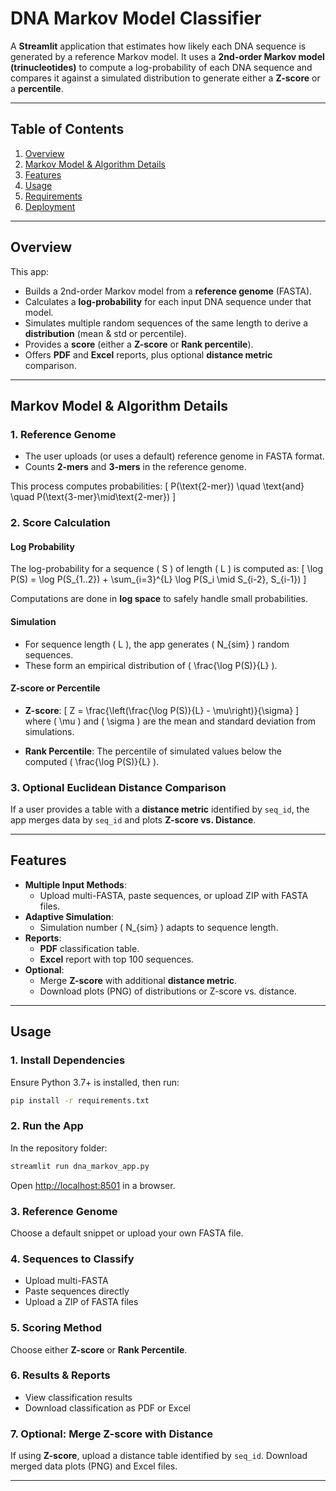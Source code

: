 # DNA Markov Model Classifier

A **Streamlit** application that estimates how likely each DNA sequence is generated by a reference Markov model.
It uses a **2nd-order Markov model (trinucleotides)** to compute a log-probability of each DNA sequence and compares it against a simulated distribution to generate either a **Z-score** or a **percentile**.

---

## Table of Contents

1. [Overview](#overview)
2. [Markov Model \& Algorithm Details](#markov-model--algorithm-details)
3. [Features](#features)
4. [Usage](#usage)
5. [Requirements](#requirements)
6. [Deployment](#deployment)

---

## Overview

This app:

- Builds a 2nd-order Markov model from a **reference genome** (FASTA).
- Calculates a **log-probability** for each input DNA sequence under that model.
- Simulates multiple random sequences of the same length to derive a **distribution** (mean \& std or percentile).
- Provides a **score** (either a **Z-score** or **Rank percentile**).
- Offers **PDF** and **Excel** reports, plus optional **distance metric** comparison.

---

## Markov Model \& Algorithm Details

### 1. Reference Genome

- The user uploads (or uses a default) reference genome in FASTA format.
- Counts **2-mers** and **3-mers** in the reference genome.

This process computes probabilities:
\[ P(\text{2-mer}) \quad \text{and} \quad P(\text{3-mer}\mid\text{2-mer}) \]

### 2. Score Calculation

#### Log Probability

The log-probability for a sequence \( S \) of length \( L \) is computed as:
\[
\log P(S) = \log P(S_{1..2}) + \sum_{i=3}^{L} \log P(S_i \mid S_{i-2}, S_{i-1})
\]

Computations are done in **log space** to safely handle small probabilities.

#### Simulation

- For sequence length \( L \), the app generates \( N_{sim} \) random sequences.
- These form an empirical distribution of \( \frac{\log P(S)}{L} \).

#### Z-score or Percentile

- **Z-score**:
\[
Z = \frac{\left(\frac{\log P(S)}{L} - \mu\right)}{\sigma}
\]
where \( \mu \) and \( \sigma \) are the mean and standard deviation from simulations.

- **Rank Percentile**:
The percentile of simulated values below the computed \( \frac{\log P(S)}{L} \).

### 3. Optional Euclidean Distance Comparison

If a user provides a table with a **distance metric** identified by `seq_id`, the app merges data by `seq_id` and plots **Z-score vs. Distance**.

---

## Features

- **Multiple Input Methods**:
  - Upload multi-FASTA, paste sequences, or upload ZIP with FASTA files.
- **Adaptive Simulation**:
  - Simulation number \( N_{sim} \) adapts to sequence length.
- **Reports**:
  - **PDF** classification table.
  - **Excel** report with top 100 sequences.
- **Optional**:
  - Merge **Z-score** with additional **distance metric**.
  - Download plots (PNG) of distributions or Z-score vs. distance.

---

## Usage

### 1. Install Dependencies

Ensure Python 3.7+ is installed, then run:
```bash
pip install -r requirements.txt
```

### 2. Run the App

In the repository folder:
```bash
streamlit run dna_markov_app.py
```
Open [http://localhost:8501](http://localhost:8501) in a browser.

### 3. Reference Genome

Choose a default snippet or upload your own FASTA file.

### 4. Sequences to Classify

- Upload multi-FASTA
- Paste sequences directly
- Upload a ZIP of FASTA files

### 5. Scoring Method

Choose either **Z-score** or **Rank Percentile**.

### 6. Results \& Reports

- View classification results
- Download classification as PDF or Excel

### 7. Optional: Merge Z-score with Distance

If using **Z-score**, upload a distance table identified by `seq_id`. Download merged data plots (PNG) and Excel files.

---


